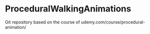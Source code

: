 # ProceduralWalkingAnimations

Git repository based on the course of udemy.com/course/procedural-animation/
